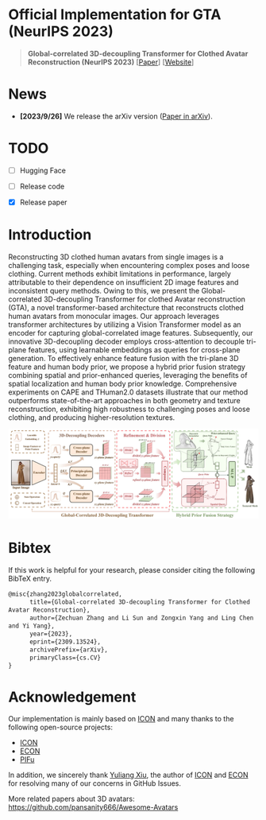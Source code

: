
# Official Implementation for GTA (NeurIPS 2023)
> **Global-correlated 3D-decoupling Transformer for Clothed Avatar Reconstruction (NeurIPS 2023)** [[Paper](https://arxiv.org/abs/2309.13524)] [[Website](https://river-zhang.github.io/GTA-projectpage/)]

# News 
- **[2023/9/26]** We release the arXiv version ([Paper in arXiv](https://arxiv.org/abs/2309.13524)).

# TODO

- [ ] Hugging Face
- [ ] Release code
- [x] Release paper


# Introduction
Reconstructing 3D clothed human avatars from single images is a challenging task, especially when encountering complex poses and loose clothing. Current methods exhibit limitations in performance, largely attributable to their dependence on insufficient 2D image features and inconsistent query methods. Owing to this, we present the Global-correlated 3D-decoupling Transformer for clothed Avatar reconstruction (GTA), a novel transformer-based architecture that reconstructs clothed human avatars from monocular images. Our approach leverages transformer architectures by utilizing a Vision Transformer model as an encoder for capturing global-correlated image features. Subsequently, our innovative 3D-decoupling decoder employs cross-attention to decouple tri-plane features, using learnable embeddings as queries for cross-plane generation. To effectively enhance feature fusion with the tri-plane 3D feature and human body prior, we propose a hybrid prior fusion strategy combining spatial and prior-enhanced queries, leveraging the benefits of spatial localization and human body prior knowledge. Comprehensive experiments on CAPE and THuman2.0 datasets illustrate that our method outperforms state-of-the-art approaches in both geometry and texture reconstruction, exhibiting high robustness to challenging poses and loose clothing, and producing higher-resolution textures.

![framework](docs/src/model-structure_small.jpg)



# Bibtex
If this work is helpful for your research, please consider citing the following BibTeX entry.

```
@misc{zhang2023globalcorrelated,
      title={Global-correlated 3D-decoupling Transformer for Clothed Avatar Reconstruction}, 
      author={Zechuan Zhang and Li Sun and Zongxin Yang and Ling Chen and Yi Yang},
      year={2023},
      eprint={2309.13524},
      archivePrefix={arXiv},
      primaryClass={cs.CV}
}
```

# Acknowledgement 
Our implementation is mainly based on [ICON](https://github.com/YuliangXiu/ICON) and many thanks to the following open-source projects:
* [ICON](https://github.com/YuliangXiu/ICON)
* [ECON](https://github.com/YuliangXiu/ECON)
* [PIFu](https://github.com/shunsukesaito/PIFu)

In addition, we sincerely thank [Yuliang Xiu](https://github.com/YuliangXiu), the author of [ICON](https://github.com/YuliangXiu/ICON) and [ECON](https://github.com/YuliangXiu/ECON) for resolving many of our concerns in GitHub Issues.

More related papers about 3D avatars: https://github.com/pansanity666/Awesome-Avatars
